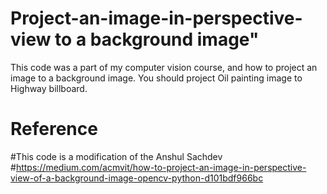 # Project-an-image-in-perspective-view to a background image"
This code was a part of my computer vision course, and how to project an image to a background image. You should project Oil painting image to Highway billboard.

# Reference
#This code is a modification of the Anshul Sachdev 
#https://medium.com/acmvit/how-to-project-an-image-in-perspective-view-of-a-background-image-opencv-python-d101bdf966bc
